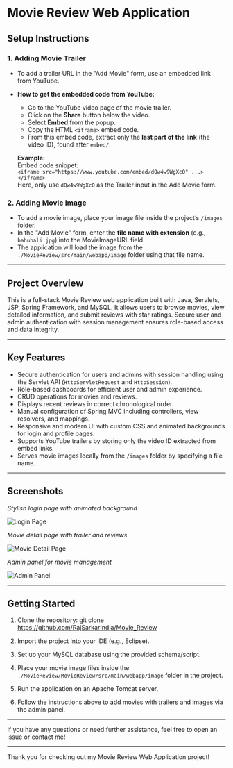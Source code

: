 # Movie Review Web Application

## Setup Instructions

### 1. Adding Movie Trailer
- To add a trailer URL in the "Add Movie" form, use an embedded link from YouTube.
- **How to get the embedded code from YouTube:**
  - Go to the YouTube video page of the movie trailer.
  - Click on the **Share** button below the video.
  - Select **Embed** from the popup.
  - Copy the HTML `<iframe>` embed code.
  - From this embed code, extract only the **last part of the link** (the video ID), found after `embed/`.
  
  **Example:**  
  Embed code snippet:  
  `<iframe src="https://www.youtube.com/embed/dQw4w9WgXcQ" ...></iframe>`  
  Here, only use `dQw4w9WgXcQ` as the Trailer input in the Add Movie form.

### 2. Adding Movie Image
- To add a movie image, place your image file inside the project’s `/images` folder.
- In the "Add Movie" form, enter the **file name with extension** (e.g., `bahubali.jpg`) into the MovieImageURL field.
- The application will load the image from the `./MovieReview/src/main/webapp/image` folder using that file name.

---

## Project Overview

This is a full-stack Movie Review web application built with Java, Servlets, JSP, Spring Framework, and MySQL. It allows users to browse movies, view detailed information, and submit reviews with star ratings. Secure user and admin authentication with session management ensures role-based access and data integrity.

---

## Key Features

- Secure authentication for users and admins with session handling using the Servlet API (`HttpServletRequest` and `HttpSession`).
- Role-based dashboards for efficient user and admin experience.
- CRUD operations for movies and reviews.
- Displays recent reviews in correct chronological order.
- Manual configuration of Spring MVC including controllers, view resolvers, and mappings.
- Responsive and modern UI with custom CSS and animated backgrounds for login and profile pages.
- Supports YouTube trailers by storing only the video ID extracted from embed links.
- Serves movie images locally from the `/images` folder by specifying a file name.

---

## Screenshots

*Stylish login page with animated background*

![Login Page](docs/screenshots/login.png)

*Movie detail page with trailer and reviews*

![Movie Detail Page](docs/screenshots/movie_detail.png)

*Admin panel for movie management*

![Admin Panel](docs/screenshots/admin_panel.png)

---

## Getting Started

1. Clone the repository:
git clone https://github.com/RajSarkarIndia/Movie_Review

2. Import the project into your IDE (e.g., Eclipse).
3. Set up your MySQL database using the provided schema/script.
4. Place your movie image files inside the `./MovieReview/MovieReview/src/main/webapp/image` folder in the project.
5. Run the application on an Apache Tomcat server.
6. Follow the instructions above to add movies with trailers and images via the admin panel.

---

If you have any questions or need further assistance, feel free to open an issue or contact me!

---

Thank you for checking out my Movie Review Web Application project!


